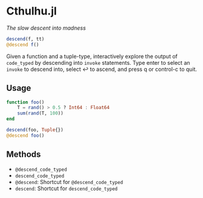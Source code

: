 # Cthulhu.jl
*The slow descent into madness*

```julia
descend(f, tt)
@descend f()
```

Given a function and a tuple-type, interactively explore the output of
`code_typed` by descending into `invoke` statements. Type enter to select an
`invoke` to descend into, select ↩  to ascend, and press q or control-c to
quit.

## Usage

```julia
function foo()
    T = rand() > 0.5 ? Int64 : Float64
    sum(rand(T, 100))
end

descend(foo, Tuple{})
@descend foo()
```

## Methods

- `@descend_code_typed`
- `descend_code_typed`
- `@descend`: Shortcut for `@descend_code_typed`
- `descend`: Shortcut for `descend_code_typed`
